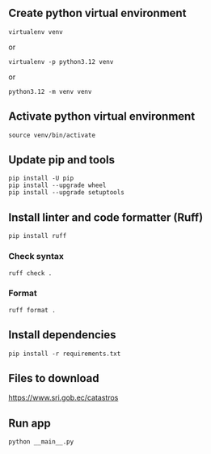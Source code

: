 ## Create python virtual environment
```
virtualenv venv
```
or
```
virtualenv -p python3.12 venv
```
or
```
python3.12 -m venv venv
```
## Activate python virtual environment
```
source venv/bin/activate
```
## Update pip and tools
```
pip install -U pip
pip install --upgrade wheel
pip install --upgrade setuptools
```
## Install linter and code formatter (Ruff)
```
pip install ruff
```
### Check syntax
```
ruff check .
```
### Format
```
ruff format .
```
## Install dependencies
```
pip install -r requirements.txt
```
## Files to download
https://www.sri.gob.ec/catastros
## Run app
```
python __main__.py
```
